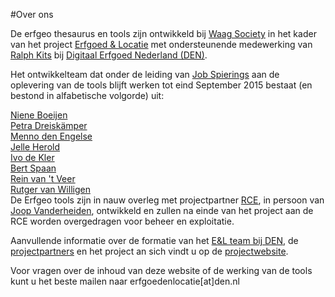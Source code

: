 ---
---

#Over ons

De erfgeo thesaurus en tools zijn ontwikkeld bij <a
href="http://waag.org/">Waag Society</a> in het kader van het project <a
href="http://erfgoedenlocatie.nl/">Erfgoed & Locatie</a> met ondersteunende medewerking van <a href="https://www.linkedin.com/profile/view?id=50149590">Ralph Kits</a> bij
<a href="http://www.den.nl">Digitaal Erfgoed Nederland (DEN)</a>. 

Het ontwikkelteam dat onder de leiding van <a
href="https://www.linkedin.com/profile/view?id=20264891">Job Spierings</a> aan
de oplevering van de tools blijft werken tot eind September 2015 bestaat (en
bestond in alfabetische volgorde) uit:

<div class="row">
	<div class="three columns">
		<a href="https://www.linkedin.com/profile/view?id=100742746">Niene Boeijen</a>
	</div>
	<div class="three columns">
		<a href="https://www.linkedin.com/profile/view?id=16877806">Petra Dreiskämper</a>
	</div>
	<div class="three columns">
		<a href="https://www.linkedin.com/profile/view?id=23196350">Menno den Engelse</a>
	</div>
	<div class="three columns">
		<a href="http://defekt.nl/~jelle/">Jelle Herold</a>
	</div>
</div>
<div class="row">
	<div class="three columns">
		<a href="https://www.linkedin.com/pub/ivo-de-kler/11/102/159">Ivo de Kler</a>
	</div>
	<div class="three columns">
		<a href="https://www.linkedin.com/profile/view?id=14866792">Bert Spaan</a>
	</div>
	<div class="three columns">
		<a href="https://www.linkedin.com/profile/view?id=174235474">Rein van 't Veer</a>
	</div>
	<div class="three columns">
		<a href="https://www.linkedin.com/profile/view?id=112363629">Rutger van Willigen</a>
	</div>
</div>
De Erfgeo tools zijn in nauw overleg met projectpartner <a href="http://www.cultureelerfgoed.nl">RCE</a>, in persoon van <a href="https://www.linkedin.com/profile/view?id=30552724">Joop Vanderheiden</a>, ontwikkeld en zullen na einde van het project aan de RCE worden overgedragen voor beheer en exploitatie.

Aanvullende informatie over de formatie van het
<a href="http://erfgoedenlocatie.nl/projectbeschrijving/projectteam/">E&L team bij DEN</a>,
de <a href="http://erfgoedenlocatie.nl/projectbeschrijving/partners/">projectpartners</a>
en het project an sich vindt u op de
<a href="http://erfgoedenlocatie.nl/projectbeschrijving/projectteam/">projectwebsite</a>.

Voor vragen over de inhoud van deze website of de werking van de tools kunt u het beste mailen naar erfgoedenlocatie[at]den.nl

